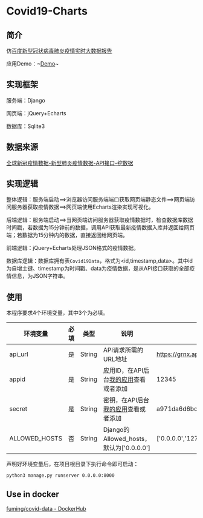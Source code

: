 # Covid19-Charts

## 简介

仿[百度新型冠状病毒肺炎疫情实时大数据报告](https://voice.baidu.com/act/newpneumonia/newpneumonia/)

应用Demo：~[Demo](http://101.42.106.83:8000/index/)~

## 实现框架

服务端：Django

网页端：jQuery+Echarts

数据库：Sqlite3

## 数据来源

[全球新冠疫情数据-新型肺炎疫情数据-API接口-挖数据](https://www.wapi.cn/api_detail/94/222.html)

## 实现逻辑

整体逻辑：服务端启动==>浏览器访问服务端端口获取网页端静态文件==>网页端访问服务器获取疫情数据==>网页端使用Echarts渲染实现可视化。

后端逻辑：服务端启动==>当网页端访问服务器获取疫情数据时，检查数据库数据时间戳，若数据为15分钟前的数据，调用API获取最新疫情数据入库并返回给网页端；若数据为15分钟内的数据，直接返回给网页端。

前端逻辑：jQuery+Echarts处理JSON格式的疫情数据。

数据库逻辑：数据库拥有表`Covid19Data`，格式为<id,timestamp,data>。其中id为自增主键、timestamp为时间戳、data为疫情数据，是从API接口获取的全部疫情信息，为JSON字符串。

## 使用

本程序要求4个环境变量，其中3个为必填。

| 环境变量      | 必填 | 类型   | 说明                                                         | 示例                                     |
| ------------- | ---- | ------ | ------------------------------------------------------------ | ---------------------------------------- |
| api_url       | 是   | String | API请求所需的URL地址                                         | https://grnx.api.storeapi.net/api/94/222 |
| appid         | 是   | String | 应用ID，在API后台[我的应用](https://www.wapi.cn/member/my_apply)查看或者添加 | 12345                                    |
| secret        | 是   | String | 密钥，在API后台[我的应用](https://www.wapi.cn/member/my_apply)查看或者添加 | a971da6d6bdf1e3678c3d60f9c1c0145         |
| ALLOWED_HOSTS | 否   | String | Django的Allowed_hosts，默认为['0.0.0.0']                     | ['0.0.0.0','127.0.0.1']                  |

声明好环境变量后，在项目根目录下执行命令即可启动：

```
python3 manage.py runserver 0.0.0.0:8000
```

## Use in docker

[fuming/covid-data - DockerHub](https://hub.docker.com/r/fuming/covid-data)

